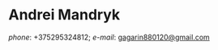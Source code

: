# Andrei Mandryk
_phone_: +375295324812; _e-mail_: [gagarin880120@gmail.com](gagarin880120@gmail.com)
